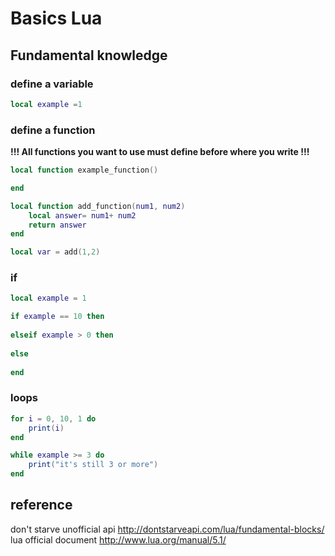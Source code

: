 # Basics Lua
## Fundamental knowledge

### define a variable 
``` lua
local example =1
```

### define a function 
<b>!!! All functions you want to use must define before where you write !!!</b>

``` lua
local function example_function()

end

local function add_function(num1, num2)
    local answer= num1+ num2
    return answer
end

local var = add(1,2)
```

### if 
``` lua
local example = 1 

if example == 10 then
    
elseif example > 0 then
    
else
    
end 
```

### loops 
``` lua
for i = 0, 10, 1 do
    print(i)
end

while example >= 3 do
    print("it's still 3 or more")
end
```



## reference
don't starve unofficial api http://dontstarveapi.com/lua/fundamental-blocks/
lua official document http://www.lua.org/manual/5.1/

